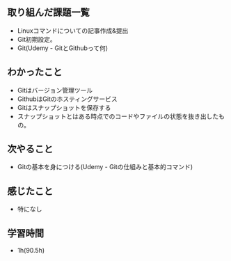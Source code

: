 ## 取り組んだ課題一覧

- Linuxコマンドについての記事作成&提出
- Git初期設定。
-  Git(Udemy - GitとGithubって何)
## わかったこと
- Gitはバージョン管理ツール
- GithubはGitのホスティングサービス
- Gitはスナップショットを保存する
- スナップショットとはある時点でのコードやファイルの状態を抜き出したもの。

## 次やること
- Gitの基本を身につける(Udemy - Gitの仕組みと基本的コマンド)
## 感じたこと
- 特になし
## 学習時間
- 1h(90.5h)
